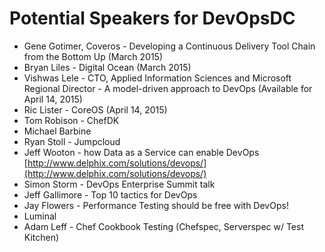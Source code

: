 # Potential Speakers for DevOpsDC

* Gene Gotimer, Coveros - Developing a Continuous Delivery Tool Chain from the Bottom Up (March 2015)
* Bryan Liles - Digital Ocean (March 2015)
* Vishwas Lele - CTO, Applied Information Sciences and Microsoft Regional Director - A model-driven approach to DevOps (Available for April 14, 2015)
* Ric Lister - CoreOS (April 14, 2015)
* Tom Robison - ChefDK
* Michael Barbine
* Ryan Stoll - Jumpcloud
* Jeff Wooton - how Data as a Service can enable DevOps [http://www.delphix.com/solutions/devops/](http://www.delphix.com/solutions/devops/)
* Simon Storm - DevOps Enterprise Summit talk
* Jeff Gallimore - Top 10 tactics for DevOps
* Jay Flowers - Performance Testing should be free with DevOps!
* Luminal
* Adam Leff - Chef Cookbook Testing (Chefspec, Serverspec w/ Test Kitchen)
